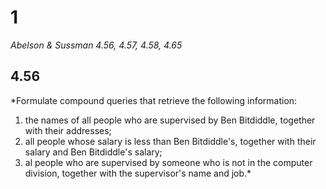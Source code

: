 # 1

*Abelson & Sussman 4.56, 4.57, 4.58, 4.65*

## 4.56

*Formulate compound queries that retrieve the following information:  
1. the names of all people who are supervised by Ben Bitdiddle, together with their addresses;  
2. all people whose salary is less than Ben Bitdiddle's, together with their salary and Ben Bitdiddle's salary;  
3. al people who are supervised by someone who is not in the computer division, together with the supervisor's name and job.*
